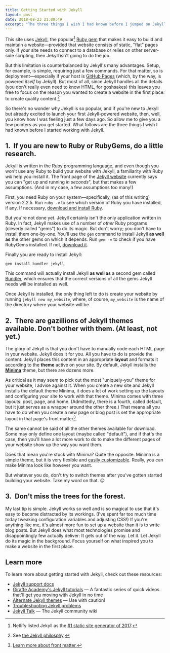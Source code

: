 ```yaml
---
title: Getting Started with Jekyll
layout: post
date: 2018-08-23 21:09:49
excerpt: "The three things I wish I had known before I jumped on Jekyll"
---
```


This site uses [Jekyll](https://jekyllrb.com/), the popular[^1] [Ruby gem](https://guides.rubygems.org/rubygems-basics/) that makes it easy to build and maintain a website&mdash;provided that website consists of static, "flat" pages only. If your site needs to connect to a database or relies on other server-side scripting, then Jekyll isn't going to do the job.

But this limitation is counterbalanced by Jekyll's many advantages. Setup, for example, is simple, requiring just a few commands. For that matter, so is deployment&mdash;especially if your host is [GitHub Pages](https://pages.github.com/) (which, by the way, is powered *itself* by Jekyll). But most of all, since Jekyll handles all the details (you don't really even need to know HTML, for goshsakes) this leaves you free to focus on the reason you wanted to create a website in the first place: to create quality content.[^2]

So there's no wonder why Jekyll is so popular, and if you're new to Jekyll but already excited to launch your first Jekyll-powered website, then, well, you know how I was feeling just a few days ago. So allow me to give you a few pointers as you get started. What follows are the three things I wish I had known before I started working with Jekyll.

## 1.&nbsp;&nbsp;If you are new to Ruby or RubyGems, do a little research.

Jekyll is written in the Ruby programming language, and even though you won't use any Ruby to build your website with Jekyll, a familiarity with Ruby *will* help you install it. The front page of the [Jekyll website](https://jekyllrb.com/) currently says you can "get up and running *in seconds*", but that makes a few assumptions. (And in my case, a few assumptions too many!)

First, you need Ruby on your system&mdash;specifically, (as of this writing) version 2.2.5. Run `ruby -v` to see which version of Ruby you have installed, if any. If necessary, [download and install Ruby](https://www.ruby-lang.org/en/downloads/).

But you're not done yet. Jekyll certainly isn't the only application written in Ruby. In fact, Jekyll makes use of a number of *other* Ruby programs (cleverly called "gems") to do its magic. But don't worry; you don't have to install them one-by-one. You'll use the `gem` command to install Jekyll **as well as** the other gems on which it depends. Run `gem -v` to check if you have RubyGems installed. If not, [download it](https://rubygems.org/pages/download).

Finally you are ready to install Jekyll:

`gem install bundler jekyll`

This command will actually install Jekyll **as well as** a second gem called [Bundler](https://bundler.io/), which ensures that the correct versions of all the gems Jekyll needs will be installed as well.

Once Jekyll is installed, the only thing left to do is create your website by running `jekyll new my_website`, where, of course, `my_website` is the name of the directory where your website will be.

## 2.&nbsp;&nbsp;There are gazillions of Jekyll themes available. Don't bother with them. (At least, not yet.)

The glory of Jekyll is that you don't have to manually code each HTML page in your website. Jekyll does it for you. All you have to do is provide the content. Jekyll places this content in an appropriate **layout** and formats it according to the **theme** active on your site. By default, Jekyll installs the [**Minima**](https://github.com/jekyll/minima) theme, but there are dozens more. 

As critical as it may seem to pick out the most "uniquely-you" theme for your website, I advise against it. When you create a new site and Jekyll installs the default theme Minima, it does a lot of work setting up the layouts and configuring your site to work with that theme. Minima comes with three layouts: post, page, and home. (Admittedly, there is a fourth, called default, but it just serves as a wrapper around the other three.) That means all you have to do when you create a new page or blog post is set the appropriate layout in that page's front matter[^3].

The same cannot be said of all the other themes available for download. Some may only define one layout (maybe called "default"), and if that's the case, then you'll have a lot more work to do to make the different pages of your website show up the way you want them.

Does that mean you're stuck with Minima? Quite the opposite. Minima is a simple theme, but it is very flexible and [easily customizable](https://jekyllrb.com/docs/themes/#overriding-theme-defaults). Really, you can make Minima look like however you want.

But whatever you do, don't try to switch themes after you've gotten started building your website. Take my word on that. &#x1F609;

## 3.&nbsp;&nbsp;Don't miss the trees for the forest.
My last tip is simple. Jekyll works so well and is so magical to use that it's easy to become distracted by its workings. (I've spent far too much time today tweaking configuration variables and adjusting CSS!) If you're anything like me, it's almost more fun to set up a website than it is to write blog posts. But Jekyll does what most technologies promise and disappointingly few actually deliver: It gets out of the way. Let it. Let Jekyll do its magic in the background. Focus yourself on what inspired you to make a website in the first place.

## Learn more

To learn more about getting started with Jekyll, check out these resources:

- [Jekyll support docs](https://jekyllrb.com/docs/home/)
- [Giraffe Academy's Jekyll tutorials](https://www.mikedane.com/static-site-generators/jekyll/) &mdash; A fantastic series of quick videos that'll get you moving with Jekyll in no time
- [Alternate Jekyll themes](https://rubygems.org/search?utf8=%E2%9C%93&query=jekyll-theme) &mdash; Use with caution!
- [Troubleshooting Jekyll problems](https://jekyllrb.com/docs/troubleshooting/)
- [Jekyll Talk](https://talk.jekyllrb.com/) &mdash; The Jekyll community wiki

[^1]: Netlify listed Jekyll as the [#1 static site generator of 2017](https://www.netlify.com/blog/2017/05/25/top-ten-static-site-generators-of-2017/).
[^2]: See [the Jekyll philosphy](https://jekyllrb.com/philosophy).
[^3]: [Learn more about front matter.](https://jekyllrb.com/docs/frontmatter/)

